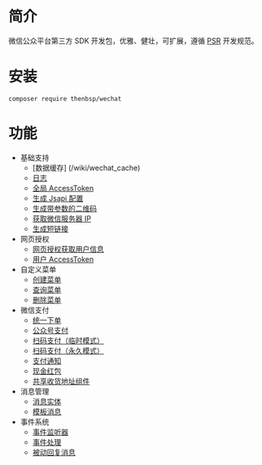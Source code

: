 # 简介

微信公众平台第三方 SDK 开发包，优雅、健壮，可扩展，遵循 [PSR](http://www.php-fig.org/) 开发规范。

# 安装

```
composer require thenbsp/wechat
```

# 功能

- 基础支持
    - [数据缓存] (/wiki/wechat_cache)
    - [日志](wechat_logger)
    - [全局 AccessToken](wechat_access_token)
    - [生成 Jsapi 配置](wechat_jsapi)
    - [生成带参数的二维码](wechat_qrcode)
    - [获取微信服务器 IP](wechat_server_ip)
    - [生成短链接](wechat_short_url)
- 网页授权
    - [网页授权获取用户信息](oauth_client)
    - [用户 AccessToken](oauth_access_token)
- 自定义菜单
    - [创建菜单](menu_create)
    - [查询菜单](menu_query)
    - [删除菜单](menu_delete)
- 微信支付
    - [统一下单](payment_unifiedorder)
    - [公众号支付](payment_jsapi)
    - [扫码支付（临时模式）](payment_temporary)
    - [扫码支付（永久模式）](payment_forever)
    - [支付通知](payment_notify)
    - [现金红包](payment_coupon_cash)
    - [共享收货地址组件](payment_address)
- 消息管理
    - [消息实体](message_entity)
    - [模板消息](message_template)
- 事件系统
    - [事件监听器](event_listener)
    - [事件处理](event_handler)
    - [被动回复消息](event_response)